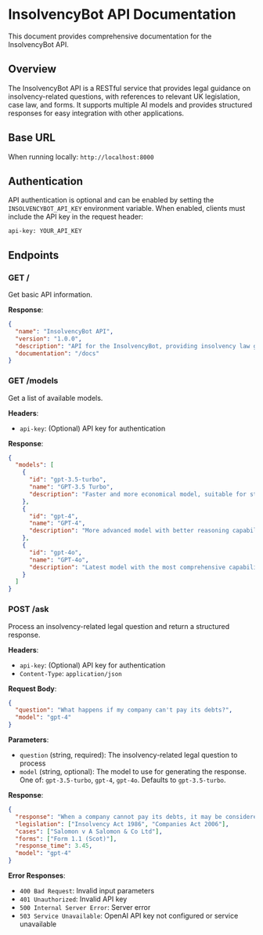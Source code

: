 # InsolvencyBot API Documentation

This document provides comprehensive documentation for the InsolvencyBot API.

## Overview

The InsolvencyBot API is a RESTful service that provides legal guidance on insolvency-related questions, 
with references to relevant UK legislation, case law, and forms. It supports multiple AI models and provides 
structured responses for easy integration with other applications.

## Base URL

When running locally: `http://localhost:8000`

## Authentication

API authentication is optional and can be enabled by setting the `INSOLVENCYBOT_API_KEY` environment variable. 
When enabled, clients must include the API key in the request header:

```
api-key: YOUR_API_KEY
```

## Endpoints

### GET /

Get basic API information.

**Response**:
```json
{
  "name": "InsolvencyBot API",
  "version": "1.0.0",
  "description": "API for the InsolvencyBot, providing insolvency law guidance with citations to legislation, cases, and forms.",
  "documentation": "/docs"
}
```

### GET /models

Get a list of available models.

**Headers**:
- `api-key`: (Optional) API key for authentication

**Response**:
```json
{
  "models": [
    {
      "id": "gpt-3.5-turbo",
      "name": "GPT-3.5 Turbo",
      "description": "Faster and more economical model, suitable for straightforward questions"
    },
    {
      "id": "gpt-4",
      "name": "GPT-4",
      "description": "More advanced model with better reasoning capabilities"
    },
    {
      "id": "gpt-4o",
      "name": "GPT-4o",
      "description": "Latest model with the most comprehensive capabilities"
    }
  ]
}
```

### POST /ask

Process an insolvency-related legal question and return a structured response.

**Headers**:
- `api-key`: (Optional) API key for authentication
- `Content-Type`: `application/json`

**Request Body**:
```json
{
  "question": "What happens if my company can't pay its debts?",
  "model": "gpt-4"
}
```

**Parameters**:
- `question` (string, required): The insolvency-related legal question to process
- `model` (string, optional): The model to use for generating the response. One of: `gpt-3.5-turbo`, `gpt-4`, `gpt-4o`. Defaults to `gpt-3.5-turbo`.

**Response**:
```json
{
  "response": "When a company cannot pay its debts, it may be considered insolvent. The Insolvency Act 1986 provides several options...",
  "legislation": ["Insolvency Act 1986", "Companies Act 2006"],
  "cases": ["Salomon v A Salomon & Co Ltd"],
  "forms": ["Form 1.1 (Scot)"],
  "response_time": 3.45,
  "model": "gpt-4"
}
```

**Error Responses**:
- `400 Bad Request`: Invalid input parameters
- `401 Unauthorized`: Invalid API key
- `500 Internal Server Error`: Server error
- `503 Service Unavailable`: OpenAI API key not configured or service unavailable

